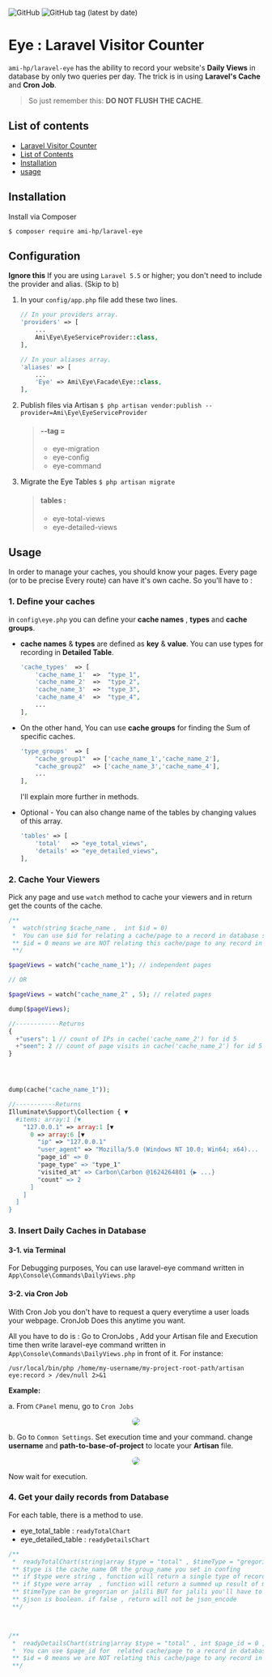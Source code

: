 ![GitHub](https://img.shields.io/github/license/ami-hp/laravel-eye?style=for-the-badge)
![GitHub tag (latest by date)](https://img.shields.io/github/v/tag/ami-hp/laravel-eye?color=00aa00&label=Release&logo=github&style=for-the-badge)


# Eye : Laravel Visitor Counter
`ami-hp/laravel-eye` has the ability to record your website's **Daily Views** in database by only two queries per day.  The trick is in using **Laravel's Cache** and **Cron Job**.
>  So just remember this: **DO NOT FLUSH THE CACHE**.

## List of contents
- [Laravel Visitor Counter](#laravel-visitor-counter)
- [List of Contents](#list-of-contents)
- [Installation](#Installation)
- [usage](#usage)

## Installation
Install via Composer

`$ composer require ami-hp/laravel-eye`

## Configuration
**Ignore this** If you are using  `Laravel 5.5`  or higher;  you don't need to include the provider and alias. (Skip to b)

1. In your `config/app.php`  file add these two lines.
	```php
	// In your providers array.
	'providers' => [
	    ...
	    Ami\Eye\EyeServiceProvider::class,
	],

	// In your aliases array.
	'aliases' => [
	    ...
	    'Eye' => Ami\Eye\Facade\Eye::class,
	],
	```
2. Publish files via Artisan
	`$ php artisan vendor:publish --provider=Ami\Eye\EyeServiceProvider`

	> #### --tag =
	> 	- eye-migration
	> 	- eye-config
	> 	- eye-command
3. Migrate the Eye Tables
	`$ php artisan migrate`
	> #### tables :
	> 	- eye-total-views
	> 	- eye-detailed-views
	
## Usage 
In order to manage your caches, you should know your pages. Every page (or to be precise Every route) can have it's own cache. So you'll have to :
### 1. Define your caches
in `config\eye.php` you can define your **cache names** , **types** and **cache groups**.
-  **cache names** & **types** are defined as **key** & **value**. You can use types for recording in **Detailed Table**. 
	
	```php
	'cache_types'  => [
		'cache_name_1'  =>  "type_1",
		'cache_name_2'  =>  "type_2",
		'cache_name_3'  =>  "type_3",
		'cache_name_4'  =>  "type_4",
		...
	],
	```
- On the other hand, You can use **cache groups** for finding the Sum of specific caches.
	```php
	'type_groups'  => [
		"cache_group1"  => ['cache_name_1','cache_name_2'],
		"cache_group2"  => ['cache_name_3','cache_name_4'],
		...
	],
	```
	I'll explain more further in methods.

- Optional - You can also change name of the tables by changing values of this array.
	```php
	'tables' => [
        'total'   => "eye_total_views",
        'details' => "eye_detailed_views",
    ],
	```

### 2. Cache Your Viewers
Pick any page and use `watch` method to cache your viewers and in return get the counts of the cache.
```php
/** 
 *  watch(string $cache_name ,  int $id = 0) 
 *  You can use $id for relating a cache/page to a record in database such as a Product or Article
 ** $id = 0 means we are NOT relating this cache/page to any record in database
 **/

$pageViews = watch("cache_name_1"); // independent pages

// OR

$pageViews = watch("cache_name_2" , 5); // related pages

dump($pageViews);

//------------Returns
{
  +"users": 1 // count of IPs in cache('cache_name_2') for id 5
  +"seen": 2 // count of page visits in cache('cache_name_2') for id 5
}




dump(cache("cache_name_1"));

//-----------Returns 
Illuminate\Support\Collection { ▼
  #items: array:1 [▼
    "127.0.0.1" => array:1 [▼
      0 => array:6 [▼
        "ip" => "127.0.0.1"
        "user_agent" => "Mozilla/5.0 (Windows NT 10.0; Win64; x64)...
        "page_id" => 0
        "page_type" => "type_1"
        "visited_at" => Carbon\Carbon @1624264801 {▶ ...}
        "count" => 2
      ]
    ]
  ]
}
```

### 3. Insert Daily Caches in Database

#### 3-1. via **Terminal**

For Debugging purposes, You can use laravel-eye command written in  `App\Console\Commands\DailyViews.php`

#### 3-2. via **Cron Job**
With Cron Job you don't have to request a query everytime a user loads your webpage. CronJob Does this anytime you want.

All you have to do is :
Go to CronJobs , Add your Artisan file and Execution time then write laravel-eye command written in  `App\Console\Commands\DailyViews.php` in front of it. For instance:

`/usr/local/bin/php /home/my-username/my-project-root-path/artisan eye:record > /dev/null 2>&1`

**Example:**

a. From `CPanel` menu, go to `Cron Jobs`

<div align="center">
	<img src="https://github.com/ami-hp/laravel-eye/blob/main/docs/img/cpanel-cronjob.png?raw=true" style="max-width:500px;border-radius:10px;"/>
</div>


b. Go to `Common Settings`. Set execution time and your command. change **username** and **path-to-base-of-project** to locate your **Artisan** file.

<div align="center">
	<img src="https://github.com/ami-hp/laravel-eye/blob/main/docs/img/cp-cronjob-settings.png?raw=true" style="max-width:500px;border-radius:10px"/>
</div>


Now wait for execution.

### 4. Get your daily records from Database

For each table, there is a method to use.

- eye_total_table : `readyTotalChart`
- eye_detailed_table : `readyDetailsChart`

```php
/**
 *  readyTotalChart(string|array $type = "total" , $timeType = "gregorian",  Boolean $json = true)
 ** $type is the cache_name OR the group_name you set in confing
 ** if $type were string , function will return a single type of records in database
 ** if $type were array  , function will return a summed up result of multiple types of records in database
 ** $timeType can be gregorian or jalili BUT for jalili you'll have to require morilog/jalali
 ** $json is boolean. if false , return will not be json_encode
 **/



/**
 *  readyDetailsChart(string|array $type = "total" , int $page_id = 0 , $timeType = "gregorian", Boolean $json = true)
 *  You can use $page_id for  related cache/page to a record in database such as a Product or Article
 ** $id = 0 means we are NOT relating this cache/page to any record in database
 **/

```